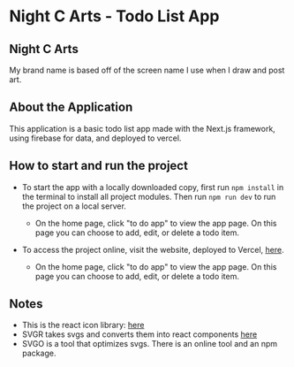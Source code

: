 # Night C Arts - Todo List App
## Night C Arts
My brand name is based off of the screen name I use when I draw and post art.

## About the Application
This application is a basic todo list app made with the Next.js framework, using firebase for data, and deployed to vercel.

## How to start and run the project
* To start the app with a locally downloaded copy, first run `npm install` in the terminal to install all project modules. Then run `npm run dev` to run the project on a local server. 
  * On the home page, click "to do app" to view the app page. On this page you can choose to add, edit, or delete a todo item.

* To access the project online, visit the website, deployed to Vercel, [here](https://nightcarts.vercel.app/).
  * On the home page, click "to do app" to view the app page. On this page you can choose to add, edit, or delete a todo item.

## Notes
- This is the react icon library: [here](https://react-icons.github.io/react-icons/)
- SVGR takes svgs and converts them into react components [here](https://react-svgr.com/docs/cli/)
- SVGO is a tool that optimizes svgs. There is an online tool and an npm package.